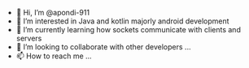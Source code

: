 - 👋 Hi, I’m @apondi-911
- 👀 I’m interested in Java and kotlin majorly android development
- 🌱 I’m currently learning how sockets communicate with clients and servers
- 💞️ I’m looking to collaborate with other developers ...
- 📫 How to reach me ...

<!---
apondi-911/apondi-911 is a ✨ special ✨ repository because its `README.md` (this file) appears on your GitHub profile.
You can click the Preview link to take a look at your changes.
--->

